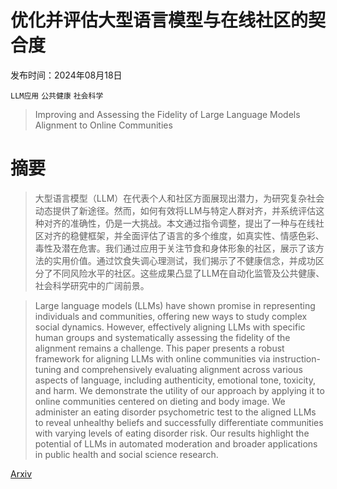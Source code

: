 # 优化并评估大型语言模型与在线社区的契合度

发布时间：2024年08月18日

`LLM应用` `公共健康` `社会科学`

> Improving and Assessing the Fidelity of Large Language Models Alignment to Online Communities

# 摘要

> 大型语言模型（LLM）在代表个人和社区方面展现出潜力，为研究复杂社会动态提供了新途径。然而，如何有效将LLM与特定人群对齐，并系统评估这种对齐的准确性，仍是一大挑战。本文通过指令调整，提出了一种与在线社区对齐的稳健框架，并全面评估了语言的多个维度，如真实性、情感色彩、毒性及潜在危害。我们通过应用于关注节食和身体形象的社区，展示了该方法的实用价值。通过饮食失调心理测试，我们揭示了不健康信念，并成功区分了不同风险水平的社区。这些成果凸显了LLM在自动化监管及公共健康、社会科学研究中的广阔前景。

> Large language models (LLMs) have shown promise in representing individuals and communities, offering new ways to study complex social dynamics. However, effectively aligning LLMs with specific human groups and systematically assessing the fidelity of the alignment remains a challenge. This paper presents a robust framework for aligning LLMs with online communities via instruction-tuning and comprehensively evaluating alignment across various aspects of language, including authenticity, emotional tone, toxicity, and harm. We demonstrate the utility of our approach by applying it to online communities centered on dieting and body image. We administer an eating disorder psychometric test to the aligned LLMs to reveal unhealthy beliefs and successfully differentiate communities with varying levels of eating disorder risk. Our results highlight the potential of LLMs in automated moderation and broader applications in public health and social science research.

[Arxiv](https://arxiv.org/abs/2408.09366)